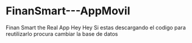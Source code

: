 # FinanSmart---AppMovil
Finan Smart the Real App 
Hey Hey Si estas descargando el codigo para reutilizarlo procura cambiar la base de datos
